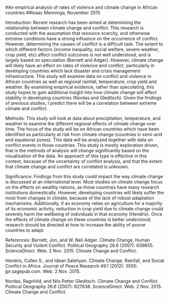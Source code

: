 #An empirical analysis of rates of violence and climate change in African countries
##Isaac Menninga, November 2015

Introduction:
	Recent research has been aimed at determining the relationship 
between climate change and conflict. This research is conducted with the 
assumption that resource scarcity, and otherwise extreme conditions have 
a strong influence on the occurrence of conflict. However, determining 
the causes of conflict is a difficult task. The extent to which 
different factors (income inequality, social welfare, severe weather, 
crop yield, etc) affect conflict outcomes is not well understood, and is 
largely based on speculation (Barnett and Adger). However, climate 
change will likely have an effect on rates of violence and conflict, 
particularly in developing countries which lack disaster and crisis 
management infrastructure. 
This study will examine data on conflict and violence in African 
countries as well as regional rainfall, temperature, crop yield and 
weather. By examining empirical evidence, rather than speculating, this 
study hopes to gain additional insight into how climate change will 
affect stability in developing countries (Nordas and Gleditsch). Given 
the findings of previous studies, I predict there will be a correlation 
between extreme climate and conflict. 

Methods:
	This study will look at data about precipitation, temperature, 
and weather to examine the different regional effects of climate change 
over time. The focus of the study will be on African countries which 
have been identified as particularly at risk from climate change 
(countries in semi-arid and equatorial zones). This data will be 
analyzed together with data on conflict events in those countries. This 
study is mostly exploration driven, that is the methods of analysis will 
change significantly based on the visualization of the data. An approach 
of this type is effective in this context, because of the uncertainty of 
conflict analysis, and that the extent that climate change and conflict 
are correlated is unknown. 

Significance:
	Findings from this study could impact the way climate change is 
discussed at an international level. Most studies on climate change 
focus on the effects on wealthy nations, as those countries have many 
research institutions domestically. However, developing countries will 
likely suffer the most from changes in climate, because of the lack of 
robust adaptation mechanisms. Additionally, if an economy relies on 
agriculture for a majority of its economic activity, reduction in crop 
yield due to climate change could severely harm the wellbeing of 
individuals in that economy (Hendrix). Once the effects of climate 
change on these countries is better understood, research should be 
directed at how to increase the ability of poorer countries to adapt. 

References:
Barnett, Jon, and W. Neil Adger. Climate Change, Human Security and 
Violent Conflict. Political Geography 26.6 (2007): 639655. 
ScienceDirect. Web. 2 Nov. 2015. Climate Change and Conflict.

Hendrix, Cullen S., and Idean Salehyan. Climate Change, Rainfall, and 
Social Conflict in Africa. Journal of Peace Research 49.1 (2012): 3550. 
jpr.sagepub.com. Web. 2 Nov. 2015.

Nordas, Ragnhild, and Nils Petter Gleditsch. Climate Change and 
Conflict. Political Geography 26.6 (2007): 627638. ScienceDirect. Web. 2 
Nov. 2015. Climate Change and Conflict.


